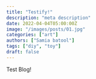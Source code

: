 ```yaml
---
title: "Testify!"
description: "meta description"
date: 2022-04-04T05:00:00Z
image: "/images/posts/01.jpg"
categories: ["art"]
authors: ["Samia batool"]
tags: ["diy", "toy"]
draft: false
---
```


Test Blog!
